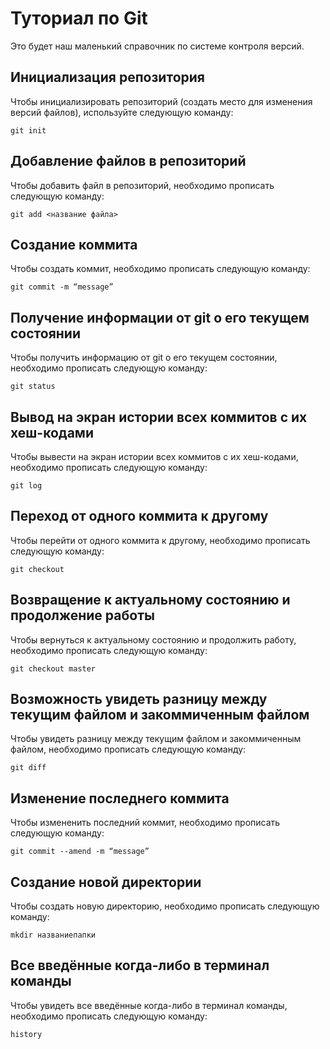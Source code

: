 # Туториал по Git
Это будет наш маленький справочник по системе контроля версий.

## Инициализация репозитория

Чтобы инициализировать репозиторий (создать место для изменения версий файлов), используйте следующую команду:

```
git init
```
## Добавление файлов в репозиторий

Чтобы добавить файл в репозиторий, необходимо прописать следующую команду:
```
git add <название файла>
```
 
## Создание коммита

Чтобы создать коммит, необходимо прописать следующую команду:
```
git commit -m “message” 
```

## Получение информации от git о его текущем состоянии

Чтобы получить информацию от git о его текущем состоянии, необходимо прописать следующую команду:
```
git status
```
## Вывод на экран истории всех коммитов с их хеш-кодами

Чтобы вывести на экран истории всех коммитов с их хеш-кодами, необходимо прописать следующую команду:
```
git log
```

## Переход от одного коммита к другому

Чтобы перейти от одного коммита к другому, необходимо прописать следующую команду:
```
git checkout
```

## Возвращение к актуальному состоянию и продолжение работы

Чтобы вернуться к актуальному состоянию и продолжить работу, необходимо прописать следующую команду:
```
git checkout master
```

## Возможность увидеть разницу между текущим файлом и закоммиченным файлом

Чтобы увидеть разницу между текущим файлом и закоммиченным файлом, необходимо прописать следующую команду:
```
git diff
```

## Изменение последнего коммита

Чтобы измененить последний коммит, необходимо прописать следующую команду:
```
git commit --amend -m “message” 
```

## Создание новой директории

Чтобы создать новую директорию, необходимо прописать следующую команду:
```
mkdir названиепапки
```

## Все введённые когда-либо в терминал команды

Чтобы увидеть все введённые когда-либо в терминал команды, необходимо прописать следующую команду:
```
history
```